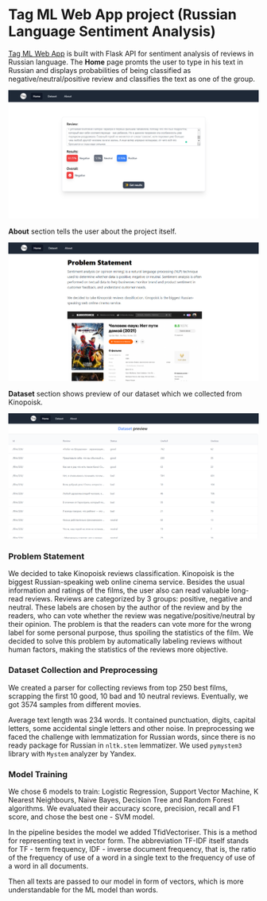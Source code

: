 # Tag ML Web App project (Russian Language Sentiment Analysis) #

[Tag ML Web App](https://tag-ml.web.app/) is built with Flask API for sentiment analysis of reviews in Russian language. The **Home** page promts the user to type in his text in Russian and displays probabilities of being classified as negative/neutral/positive review and classifies the text as one of the group.

![img1](/images/img1.png)

**About** section tells the user about the project itself.

![img2](/images/img2.png)

**Dataset** section shows preview of our dataset which we collected from Kinopoisk.

![img3](/images/img3.png)

### Problem Statement ###
We decided to take Kinopoisk reviews classification. Kinopoisk is the biggest Russian-speaking web online cinema service.
Besides the usual information and ratings of the films, the user also can read valuable long-read reviews.
Reviews are categorized by 3 groups: positive, negative and neutral. These labels are chosen by the author of the review and by the readers, who can vote whether the review was negative/positive/neutral by their opinion. The problem is that the readers can vote more for the wrong label for some personal purpose, thus spoiling the statistics of the film. We decided to solve this problem by automatically labeling reviews without human factors, making the statistics of the reviews more objective.

### Dataset Collection and Preprocessing ###
We created a parser for collecting reviews from top 250 best films, scrapping the first 10 good, 10 bad and 10 neutral reviews. Eventually, we got 3574 samples from different movies.

Average text length was 234 words. It contained punctuation, digits, capital letters, some accidental single letters and other noise. In preprocessing we faced the challenge with lemmatization for Russian words, since there is no ready package for Russian in `nltk.stem` lemmatizer. We used `pymystem3` library with `Mystem` analyzer by Yandex.

### Model Training ###
We chose 6 models to train: Logistic Regression, Support Vector Machine, K Nearest Neighbours, Naive Bayes, Decision Tree and Random Forest algorithms. We evaluated their accuracy score, precision, recall and F1 score, and chose the best one - SVM model.

In the pipeline besides the model we added TfidVectoriser. This is a method for representing text in vector form. The abbreviation TF-IDF itself stands for TF - term frequency, IDF - inverse document frequency, that is, the ratio of the frequency of use of a word in a single text to the frequency of use of a word in all documents.

Then all texts are passed to our model in form of vectors, which is more understandable for the ML model than words.

